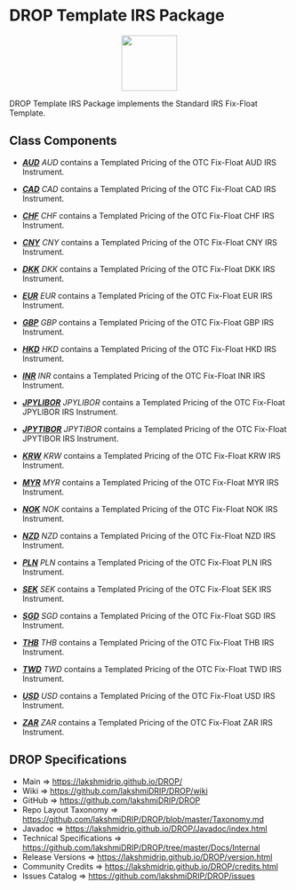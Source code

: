 # DROP Template IRS Package

<p align="center"><img src="https://github.com/lakshmiDRIP/DROP/blob/master/DRIP_Logo.gif?raw=true" width="100"></p>

DROP Template IRS Package implements the Standard IRS Fix-Float Template.


## Class Components

 * [***AUD***](https://github.com/lakshmiDRIP/DROP/tree/master/src/main/java/org/drip/template/irs/AUD.java)
 <i>AUD</i> contains a Templated Pricing of the OTC Fix-Float AUD IRS Instrument.

 * [***CAD***](https://github.com/lakshmiDRIP/DROP/tree/master/src/main/java/org/drip/template/irs/CAD.java)
 <i>CAD</i> contains a Templated Pricing of the OTC Fix-Float CAD IRS Instrument.

 * [***CHF***](https://github.com/lakshmiDRIP/DROP/tree/master/src/main/java/org/drip/template/irs/CHF.java)
 <i>CHF</i> contains a Templated Pricing of the OTC Fix-Float CHF IRS Instrument.

 * [***CNY***](https://github.com/lakshmiDRIP/DROP/tree/master/src/main/java/org/drip/template/irs/CNY.java)
 <i>CNY</i> contains a Templated Pricing of the OTC Fix-Float CNY IRS Instrument.

 * [***DKK***](https://github.com/lakshmiDRIP/DROP/tree/master/src/main/java/org/drip/template/irs/DKK.java)
 <i>DKK</i> contains a Templated Pricing of the OTC Fix-Float DKK IRS Instrument.

 * [***EUR***](https://github.com/lakshmiDRIP/DROP/tree/master/src/main/java/org/drip/template/irs/EUR.java)
 <i>EUR</i> contains a Templated Pricing of the OTC Fix-Float EUR IRS Instrument.

 * [***GBP***](https://github.com/lakshmiDRIP/DROP/tree/master/src/main/java/org/drip/template/irs/GBP.java)
 <i>GBP</i> contains a Templated Pricing of the OTC Fix-Float GBP IRS Instrument.

 * [***HKD***](https://github.com/lakshmiDRIP/DROP/tree/master/src/main/java/org/drip/template/irs/HKD.java)
 <i>HKD</i> contains a Templated Pricing of the OTC Fix-Float HKD IRS Instrument.

 * [***INR***](https://github.com/lakshmiDRIP/DROP/tree/master/src/main/java/org/drip/template/irs/INR.java)
 <i>INR</i> contains a Templated Pricing of the OTC Fix-Float INR IRS Instrument.

 * [***JPYLIBOR***](https://github.com/lakshmiDRIP/DROP/tree/master/src/main/java/org/drip/template/irs/JPYLIBOR.java)
 <i>JPYLIBOR</i> contains a Templated Pricing of the OTC Fix-Float JPYLIBOR IRS Instrument.

 * [***JPYTIBOR***](https://github.com/lakshmiDRIP/DROP/tree/master/src/main/java/org/drip/template/irs/JPYTIBOR.java)
 <i>JPYTIBOR</i> contains a Templated Pricing of the OTC Fix-Float JPYTIBOR IRS Instrument.

 * [***KRW***](https://github.com/lakshmiDRIP/DROP/tree/master/src/main/java/org/drip/template/irs/KRW.java)
 <i>KRW</i> contains a Templated Pricing of the OTC Fix-Float KRW IRS Instrument.

 * [***MYR***](https://github.com/lakshmiDRIP/DROP/tree/master/src/main/java/org/drip/template/irs/MYR.java)
 <i>MYR</i> contains a Templated Pricing of the OTC Fix-Float MYR IRS Instrument.

 * [***NOK***](https://github.com/lakshmiDRIP/DROP/tree/master/src/main/java/org/drip/template/irs/NOK.java)
 <i>NOK</i> contains a Templated Pricing of the OTC Fix-Float NOK IRS Instrument.

 * [***NZD***](https://github.com/lakshmiDRIP/DROP/tree/master/src/main/java/org/drip/template/irs/NZD.java)
 <i>NZD</i> contains a Templated Pricing of the OTC Fix-Float NZD IRS Instrument.

 * [***PLN***](https://github.com/lakshmiDRIP/DROP/tree/master/src/main/java/org/drip/template/irs/PLN.java)
 <i>PLN</i> contains a Templated Pricing of the OTC Fix-Float PLN IRS Instrument.

 * [***SEK***](https://github.com/lakshmiDRIP/DROP/tree/master/src/main/java/org/drip/template/irs/SEK.java)
 <i>SEK</i> contains a Templated Pricing of the OTC Fix-Float SEK IRS Instrument.

 * [***SGD***](https://github.com/lakshmiDRIP/DROP/tree/master/src/main/java/org/drip/template/irs/SGD.java)
 <i>SGD</i> contains a Templated Pricing of the OTC Fix-Float SGD IRS Instrument.

 * [***THB***](https://github.com/lakshmiDRIP/DROP/tree/master/src/main/java/org/drip/template/irs/THB.java)
 <i>THB</i> contains a Templated Pricing of the OTC Fix-Float THB IRS Instrument.

 * [***TWD***](https://github.com/lakshmiDRIP/DROP/tree/master/src/main/java/org/drip/template/irs/TWD.java)
 <i>TWD</i> contains a Templated Pricing of the OTC Fix-Float TWD IRS Instrument.

 * [***USD***](https://github.com/lakshmiDRIP/DROP/tree/master/src/main/java/org/drip/template/irs/USD.java)
 <i>USD</i> contains a Templated Pricing of the OTC Fix-Float USD IRS Instrument.

 * [***ZAR***](https://github.com/lakshmiDRIP/DROP/tree/master/src/main/java/org/drip/template/irs/ZAR.java)
 <i>ZAR</i> contains a Templated Pricing of the OTC Fix-Float ZAR IRS Instrument.


## DROP Specifications

 * Main                     => https://lakshmidrip.github.io/DROP/
 * Wiki                     => https://github.com/lakshmiDRIP/DROP/wiki
 * GitHub                   => https://github.com/lakshmiDRIP/DROP
 * Repo Layout Taxonomy     => https://github.com/lakshmiDRIP/DROP/blob/master/Taxonomy.md
 * Javadoc                  => https://lakshmidrip.github.io/DROP/Javadoc/index.html
 * Technical Specifications => https://github.com/lakshmiDRIP/DROP/tree/master/Docs/Internal
 * Release Versions         => https://lakshmidrip.github.io/DROP/version.html
 * Community Credits        => https://lakshmidrip.github.io/DROP/credits.html
 * Issues Catalog           => https://github.com/lakshmiDRIP/DROP/issues

